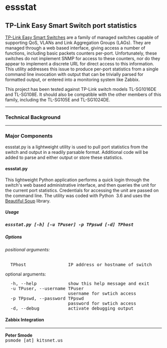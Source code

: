 # essstat
<h2>TP-Link Easy Smart Switch port statistics</h2>

<a href="https://www.tp-link.com/us/business-networking/easy-smart-switch/">TP-Link Easy Smart Switches<a> are a family of managed switches capable of supporting QoS, VLANs and Link Aggregation Groups (LAGs).
They are managed through a web based interface, giving access a number of functions, including basic packets counters per-port. 
Unfortunately, these switches do not implement SNMP for access to these counters, nor do they appear to implement a discrete URL for
direct access to this information. This utility addresses this issue to produce per-port statistics from a single command line invocation 
with output that can be trivially parsed for formatted output, or entered into a monitoring system like Zabbix.

This project has been tested against TP-Link switch models TL-SG1016DE and TL-SG108E. It should also be compatible with the other 
members of this family, including the TL-SG105E and TL-SG1024DE.

<hr>
<h3>Technical Background</h3>

<hr>
<H3>Major Components</h3>
essstat.py is a lightweight utility is used to pull port statistics from the switch and output in a readily parsable format. Additional 
code will be added to parse and either output or store these statistics.


<h4>essstat.py</h4>
This lightweight Python application performs a quick login through the switch's web based administrative interface, and then queries the 
unit for the current port statistics. Credentials for accessing the unit are passed on the command line. The utility was coded with 
Python &nbsp;3.6 and uses the <a href=”https://pypi.org/project/beautifulsoup4/”>Beautiful Soup</a> library.

<h5>Usage<h5>
<pre>
essstat.py [-h] [-u TPuser] -p TPpswd [-d] TPhost
</pre>

<h5>Options</h5>

<h6>positional arguments:</h6>
<pre>
  TPhost                IP address or hostname of switch
</pre>

</h6>optional arguments:</h6>
<pre>
  -h, --help            show this help message and exit
  -u TPuser, --username TPuser
                        username for swtich access
  -p TPpswd, --password TPpswd
                        password for swtich access
  -d, --debug           activate debugging output
</pre>



<h4>Zabbix Integration</h4>


<hr>
<b>Peter Smode</b><br>
<tt>psmode [at] kitsnet.us</tt>
